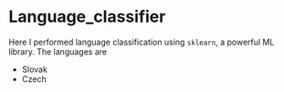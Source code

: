 # Language_classifier

Here I performed language classification using `sklearn`, a powerful ML library. The languages are     
+ Slovak
+ Czech
